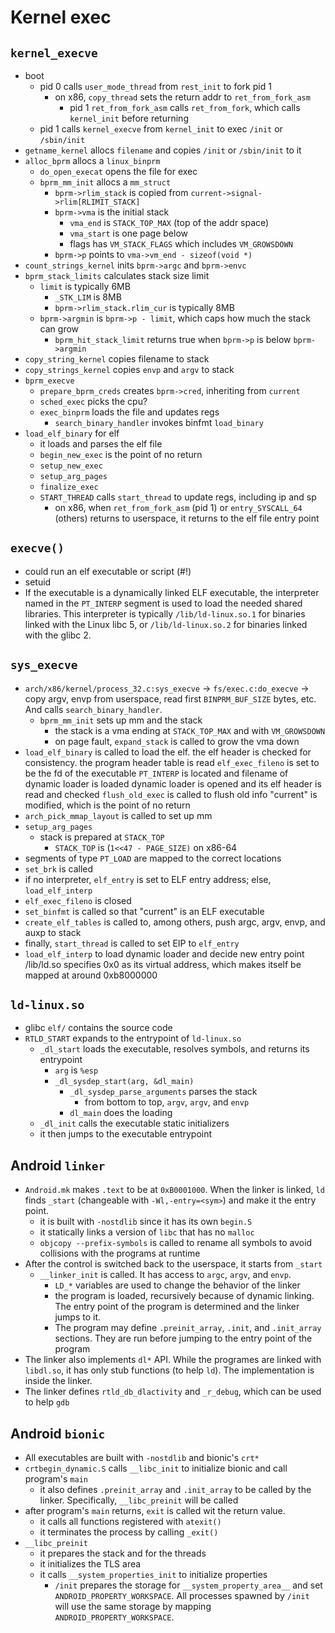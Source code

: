 Kernel exec
===========

## `kernel_execve`

- boot
  - pid 0 calls `user_mode_thread` from `rest_init` to fork pid 1
    - on x86, `copy_thread` sets the return addr to `ret_from_fork_asm`
      - pid 1 `ret_from_fork_asm` calls `ret_from_fork`, which calls
        `kernel_init` before returning
  - pid 1 calls `kernel_execve` from `kernel_init` to exec `/init` or
    `/sbin/init`
- `getname_kernel` allocs `filename` and copies `/init` or `/sbin/init` to it
- `alloc_bprm` allocs a `linux_binprm`
  - `do_open_execat` opens the file for exec
  - `bprm_mm_init` allocs a `mm_struct`
    - `bprm->rlim_stack` is copied from `current->signal->rlim[RLIMIT_STACK]`
    - `bprm->vma` is the initial stack
      - `vma_end` is `STACK_TOP_MAX` (top of the addr space)
      - `vma_start` is one page below
      - flags has `VM_STACK_FLAGS` which includes `VM_GROWSDOWN`
    - `bprm->p` points to `vma->vm_end - sizeof(void *)`
- `count_strings_kernel` inits `bprm->argc` and `bprm->envc`
- `bprm_stack_limits` calculates stack size limit
  - `limit` is typically 6MB
    - `_STK_LIM` is 8MB
    - `bprm->rlim_stack.rlim_cur` is typically 8MB
  - `bprm->argmin` is `bprm->p - limit`, which caps how much the stack can
    grow
    - `bprm_hit_stack_limit` returns true when `bprm->p` is below
      `bprm->argmin`
- `copy_string_kernel` copies filename to stack
- `copy_strings_kernel` copies `envp` and `argv` to stack
- `bprm_execve`
  - `prepare_bprm_creds` creates `bprm->cred`, inheriting from `current`
  - `sched_exec` picks the cpu?
  - `exec_binprm` loads the file and updates regs
    - `search_binary_handler` invokes binfmt `load_binary`
- `load_elf_binary` for elf
  - it loads and parses the elf file
  - `begin_new_exec` is the point of no return
  - `setup_new_exec`
  - `setup_arg_pages`
  - `finalize_exec`
  - `START_THREAD` calls `start_thread` to update regs, including ip and sp
    - on x86, when `ret_from_fork_asm` (pid 1) or `entry_SYSCALL_64` (others)
      returns to userspace, it returns to the elf file entry point

## `execve()`

- could run an elf executable or script (#!)
- setuid
- If  the  executable  is  a  dynamically linked ELF executable, the
  interpreter named in the `PT_INTERP` segment is used to load the needed shared
  libraries.  This interpreter is typically `/lib/ld-linux.so.1` for binaries
  linked with the Linux libc 5, or `/lib/ld-linux.so.2` for binaries linked with
  the glibc 2.

## `sys_execve`

- `arch/x86/kernel/process_32.c:sys_execve` ->
  `fs/exec.c:do_execve` -> copy argv, envp from userspace, read first
  `BINPRM_BUF_SIZE` bytes, etc.  And calls `search_binary_handler`.
  - `bprm_mm_init` sets up mm and the stack
    - the stack is a vma ending at `STACK_TOP_MAX` and with `VM_GROWSDOWN`
    - on page fault, `expand_stack` is called to grow the vma down
- `load_elf_binary` is called to load the elf.
  the elf header is checked for consistency.
  the program header table is read
  `elf_exec_fileno` is set to be the fd of the executable
  `PT_INTERP` is located and filename of dynamic loader is loaded
  dynamic loader is opened and its elf header is read and checked
  `flush_old_exec` is called to flush old info
  "current" is modified, which is the point of no return
- `arch_pick_mmap_layout` is called to set up mm
- `setup_arg_pages`
  - stack is prepared at `STACK_TOP`
    - `STACK_TOP` is (`1<<47 - PAGE_SIZE)` on x86-64
- segments of type `PT_LOAD` are mapped to the correct locations
- `set_brk` is called
- if no interpreter, `elf_entry` is set to ELF entry address; else, `load_elf_interp`
- `elf_exec_fileno` is closed
- `set_binfmt` is called so that "current" is an ELF executable
- `create_elf_tables` is called to, among others, push argc, argv, envp, and auxp to stack
- finally, `start_thread` is called to set EIP to `elf_entry`
- `load_elf_interp` to load dynamic loader and decide new entry point
  /lib/ld.so specifies 0x0 as its virtual address, which makes itself
  be mapped at around 0xb8000000

## `ld-linux.so`

- glibc `elf/` contains the source code
- `RTLD_START` expands to the entrypoint of `ld-linux.so`
  - `_dl_start` loads the executable, resolves symbols, and returns its
    entrypoint
    - `arg` is `%esp`
    - `_dl_sysdep_start(arg, &dl_main)`
      - `_dl_sysdep_parse_arguments` parses the stack
        - from bottom to top, `argv`, `argv`, and `envp`
      - `dl_main` does the loading
  - `_dl_init` calls the executable static initializers
  - it then jumps to the executable entrypoint

## Android `linker`

- `Android.mk` makes `.text` to be at `0xB0001000`.  When the linker is
  linked, `ld` finds `_start` (changeable with `-Wl,-entry=<sym>`) and make it
  the entry point.
  - it is built with `-nostdlib` since it has its own `begin.S`
  - it statically links a version of `libc` that has no `malloc`
  - `objcopy --prefix-symbols` is called to rename all symbols to avoid
    collisions with the programs at runtime
- After the control is switched back to the userspace, it starts from `_start`
  - `__linker_init` is called.  It has access to `argc`, `argv`, and `envp`.
    - `LD_*` variables are used to change the behavior of the linker
    - the program is loaded, recursively because of dynamic linking.  The
      entry point of the program is determined and the linker jumps to it.
    - The program may define `.preinit_array`, `.init`, and `.init_array`
      sections.  They are run before jumping to the entry point of the program
- The linker also implements `dl*` API.  While the programes are linked with
  `libdl.so`, it has only stub functions (to help `ld`).  The implementation
  is inside the linker.
- The linker defines `rtld_db_dlactivity` and `_r_debug`, which can be used
  to help `gdb`

## Android `bionic`

- All executables are built with `-nostdlib` and bionic's `crt*`
- `crtbegin_dynamic.S` calls `__libc_init` to initialize bionic and 
  call program's `main`
  - it also defines `.preinit_array` and `.init_array` to be called by the
    linker.  Specifically, `__libc_preinit` will be called
- after program's `main` returns, `exit` is called wit the return value.
  - it calls all functions registered with `atexit()`
  - it terminates the process by calling `_exit()`
- `__libc_preinit`
  - it prepares the stack and for the threads
  - it initializes the TLS area
  - it calls `__system_properties_init` to initialize properties
    - `/init` prepares the storage for `__system_property_area__` and set
      `ANDROID_PROPERTY_WORKSPACE`.  All processes spawned by `/init` will use
      the same storage by mapping `ANDROID_PROPERTY_WORKSPACE`.
